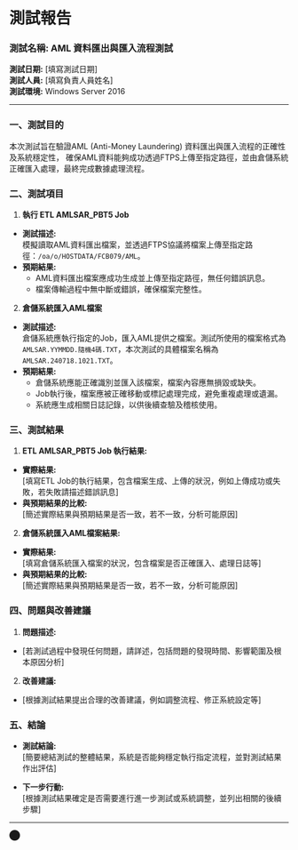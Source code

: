 # 測試報告

### 測試名稱: AML 資料匯出與匯入流程測試
**測試日期:** [填寫測試日期]  
**測試人員:** [填寫負責人員姓名]  
**測試環境:** Windows Server 2016

---

### 一、測試目的
本次測試旨在驗證AML (Anti-Money Laundering) 資料匯出與匯入流程的正確性及系統穩定性，
確保AML資料能夠成功透過FTPS上傳至指定路徑，並由倉儲系統正確匯入處理，最終完成數據處理流程。

### 二、測試項目

1. **執行 ETL AMLSAR_PBT5 Job**
  - **測試描述:**  
    模擬讀取AML資料匯出檔案，並透過FTPS協議將檔案上傳至指定路徑：`/oa/o/HOSTDATA/FCB079/AML`。
  - **預期結果:**  
    - AML資料匯出檔案應成功生成並上傳至指定路徑，無任何錯誤訊息。
    - 檔案傳輸過程中無中斷或錯誤，確保檔案完整性。

2. **倉儲系統匯入AML檔案**
  - **測試描述:**  
    倉儲系統應執行指定的Job，匯入AML提供之檔案。測試所使用的檔案格式為 `AMLSAR.YYMMDD.隨機4碼.TXT`，本次測試的具體檔案名稱為 `AMLSAR.240718.1021.TXT`。
  - **預期結果:**  
    - 倉儲系統應能正確識別並匯入該檔案，檔案內容應無損毀或缺失。
    - Job執行後，檔案應被正確移動或標記處理完成，避免重複處理或遺漏。
    - 系統應生成相關日誌記錄，以供後續查驗及稽核使用。

### 三、測試結果

1. **ETL AMLSAR_PBT5 Job 執行結果:**
  - **實際結果:**  
    [填寫ETL Job的執行結果，包含檔案生成、上傳的狀況，例如上傳成功或失敗，若失敗請描述錯誤訊息]
  - **與預期結果的比較:**  
    [簡述實際結果與預期結果是否一致，若不一致，分析可能原因]

2. **倉儲系統匯入AML檔案結果:**
  - **實際結果:**  
    [填寫倉儲系統匯入檔案的狀況，包含檔案是否正確匯入、處理日誌等]
  - **與預期結果的比較:**  
    [簡述實際結果與預期結果是否一致，若不一致，分析可能原因]

### 四、問題與改善建議

1. **問題描述:**
  - [若測試過程中發現任何問題，請詳述，包括問題的發現時間、影響範圍及根本原因分析]

2. **改善建議:**
  - [根據測試結果提出合理的改善建議，例如調整流程、修正系統設定等]

### 五、結論
- **測試結論:**  
 [簡要總結測試的整體結果，系統是否能夠穩定執行指定流程，並對測試結果作出評估]

- **下一步行動:**  
 [根據測試結果確定是否需要進行進一步測試或系統調整，並列出相關的後續步驟]

---

​⬤
